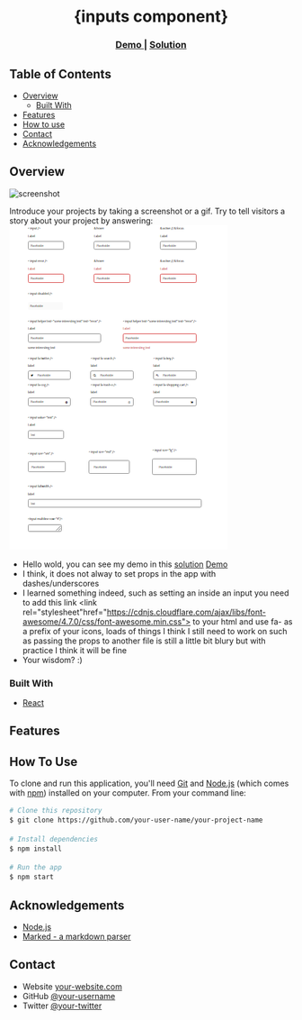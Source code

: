 <!-- Please update value in the {}  -->

<h1 align="center">{inputs component}</h1>

<div align="center">
  <h3>
    <a href="https://adoring-roentgen-0c266f.netlify.app/">
      Demo
    </a>
    <span> | </span>
    <a href="https://github.com/starjardin/input-component">
      Solution
    </a>
  </h3>
</div>

<!-- TABLE OF CONTENTS -->

## Table of Contents

-   [Overview](#overview)
    -   [Built With](#built-with)
-   [Features](#features)
-   [How to use](#how-to-use)
-   [Contact](#contact)
-   [Acknowledgements](#acknowledgements)

<!-- OVERVIEW -->

## Overview
![screenshot](https://user-images.githubusercontent.com/16707738/92399059-5716eb00-f132-11ea-8b14-bcacdc8ec97b.png)

Introduce your projects by taking a screenshot or a gif. Try to tell visitors a story about your project by answering:
![screenshot](./icons/inputs.png)

-   Hello wold, you can see my demo in this <a href="https://github.com/starjardin/input-component">solution</a> <a href="https://adoring-roentgen-0c266f.netlify.app/">Demo</a>
-   I think, it does not alway to set props in the app with dashes/underscores
-   I learned something indeed, such as setting an inside an input you need to add this link <link rel="stylesheet"href="https://cdnjs.cloudflare.com/ajax/libs/font-awesome/4.7.0/css/font-awesome.min.css"> to your html and use fa- as a prefix of your icons, loads of things I think I still need to work on such as passing the props to another file is still a little bit blury but with practice I think it will be fine
-   Your wisdom? :)

### Built With

<!-- This section should list any major frameworks that you built your project using. Here are a few examples.-->

-   [React](https://reactjs.org/)

## Features

<!-- List the features of your application or follow the template. Don't share the figma file here :) -->

## How To Use

<!-- Example:  -->

To clone and run this application, you'll need [Git](https://git-scm.com) and [Node.js](https://nodejs.org/en/download/) (which comes with [npm](http://npmjs.com)) installed on your computer. From your command line:

```bash
# Clone this repository
$ git clone https://github.com/your-user-name/your-project-name

# Install dependencies
$ npm install

# Run the app
$ npm start
```

## Acknowledgements

<!-- This section should list any articles or add-ons/plugins that helps you to complete the project. This is optional but it will help you in the future. For exmpale -->

-   [Node.js](https://nodejs.org/)
-   [Marked - a markdown parser](https://github.com/chjj/marked)

## Contact

-   Website [your-website.com](https://{your-web-site-link})
-   GitHub [@your-username](https://{github.com/your-usermame})
-   Twitter [@your-twitter](https://{twitter.com/your-username})
